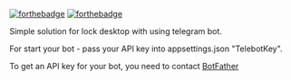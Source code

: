 ﻿[![forthebadge](https://forthebadge.com/images/badges/built-with-love.svg)](https://forthebadge.com) [![forthebadge](https://forthebadge.com/images/badges/ctrl-c-ctrl-v.svg)](https://forthebadge.com)

Simple solution for lock desktop with using telegram bot.

For start your bot - pass your API key into appsettings.json "TelebotKey".

To get an API key for your bot, you need to contact [BotFather](https://t.me/botfather)
